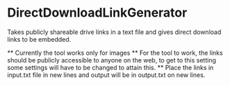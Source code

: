 # DirectDownloadLinkGenerator
Takes publicly shareable drive links in a text file and gives direct download links to be embedded.

** Currently the tool works only for images
** For the tool to work, the links should be publicly accessible to anyone on the web, to get to this setting some settings will have to be changed to attain this.
** Place the links in input.txt file in new lines and output will be in output.txt on new lines.
